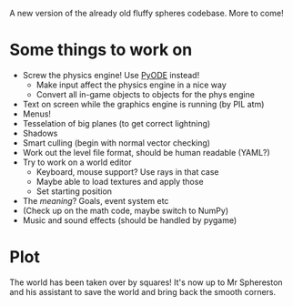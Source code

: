 A new version of the already old fluffy spheres codebase. More to come!

# Some things to work on
* Screw the physics engine! Use [PyODE](http://pyode.sourceforge.net/) instead!
    - Make input affect the physics engine in a nice way
    - Convert all in-game objects to objects for the phys engine
* Text on screen while the graphics engine is running (by PIL atm)
* Menus!
* Tesselation of big planes (to get correct lightning)
* Shadows
* Smart culling (begin with normal vector checking)
* Work out the level file format, should be human readable (YAML?)
* Try to work on a world editor
    - Keyboard, mouse support? Use rays in that case
    - Maybe able to load textures and apply those
    - Set starting position
* The _meaning_? Goals, event system etc
* (Check up on the math code, maybe switch to NumPy)
* Music and sound effects (should be handled by pygame)

# Plot
The world has been taken over by squares! It's now up to Mr Sphereston and his assistant to save the world and bring back the smooth corners.
